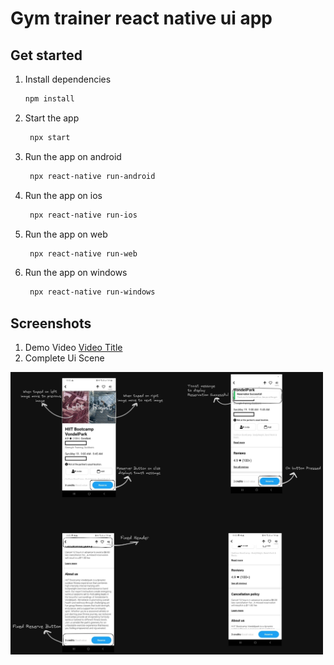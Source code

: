 # Gym trainer react native ui app 
## Get started

1. Install dependencies

   ```bash
   npm install
   ```

2. Start the app

   ```bash
    npx start
   ```
3. Run the app on android

   ```bash
    npx react-native run-android
   ```
4. Run the app on ios

   ```bash
    npx react-native run-ios
   ```
5. Run the app on web

   ```bash
    npx react-native run-web
   ```
6. Run the app on windows

   ```bash
    npx react-native run-windows
   ```

## Screenshots
1. Demo Video
   [Video Title](ScreenShots/Demo_video.mp4)
3. Complete Ui Scene
<img src="ScreenShots/Complete_UI_Scene.jpeg" alt="Example Image" width="500" >


